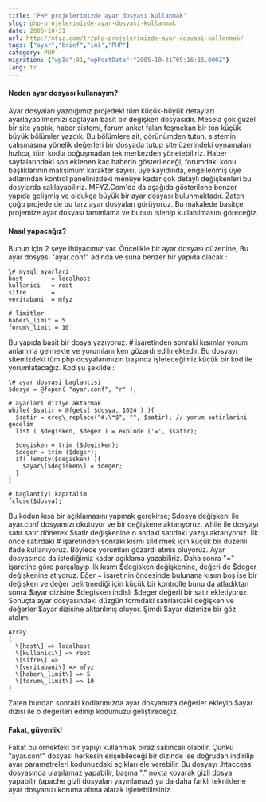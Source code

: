 ```yaml
---
title: "PHP projelerimizde ayar dosyası kullanmak"
slug: php-projelerimizde-ayar-dosyasi-kullanmak
date: 2005-10-31
url: http://mfyz.com/tr/php-projelerimizde-ayar-dosyasi-kullanmak/
tags: ["ayar","brief","ini","PHP"]
category: PHP
migration: {"wpId":81,"wpPostDate":"2005-10-31T05:16:15.000Z"}
lang: tr
---
```


#### Neden ayar dosyası kullanayım?

Ayar dosyaları yazdığımız projedeki tüm küçük-büyük detayları ayarlayabilmemizi sağlayan basit bir değişken dosyasıdır. Mesela çok güzel bir site yaptık, haber sistemi, forum anket falan feşmekan bir ton küçük büyük bölümler yazdık. Bu bölümlere ait, görünümden tutun, sistemin çalışmasına yönelik değerleri bir dosyada tutup site üzerindeki oynamaları hızlıca, tüm kodla boğuşmadan tek merkezden yönetebiliriz. Haber sayfalarındaki son eklenen kaç haberin gösterileceği, forumdaki konu başlıklarının maksimum karakter sayısı, üye kayıdında, engellenmiş üye adlarından kontrol panelinizdeki menüye kadar çok detaylı değişkenleri bu dosylarda saklayabiliriz. MFYZ.Com'da da aşağıda gösterilene benzer yapıda gelişmiş ve oldukça büyük bir ayar dosyası bulunmaktadır. Zaten çoğu projede de bu tarz ayar dosyaları görüyoruz. Bu makalede basitçe projemize ayar dosyası tanımlama ve bunun işlenip kullanılmasını göreceğiz.

#### Nasıl yapacağız?

Bunun için 2 şeye ihtiyacımız var. Öncelikle bir ayar dosyası düzenine, Bu ayar dosyası "ayar.conf" adında ve şuna benzer bir yapıda olacak :
```
\# mysql ayarlari
host        = localhost
kullanici   = root
sifre       =
veritabani  = mfyz

# limitler
haber\_limit = 5
forum\_limit = 10

```
Bu yapıda basit bir dosya yazıyoruz. # işaretinden sonraki kısımlar yorum anlamına gelmekte ve yorumlanırken gözardı edilmektedir. Bu dosyayı sitemizdeki tüm php dosyalarımızın başında işleteceğimiz küçük bir kod ile yorumlatacağız. Kod şu şekilde :
```
\# ayar dosyasi baglantisi
$dosya = @fopen( "ayar.conf", "r" );

# ayarlari diziye aktarmak
while( $satir = @fgets( $dosya, 1024 ) ){
  $satir = ereg\_replace("#.\*$", "", $satir); // yorum satirlarini gecelim
  list ( $degisken, $deger ) = explode ('=', $satir);

  $degisken = trim ($degisken);
  $deger = trim ($deger);
  if( !empty($degisken) ){
    $ayar\[$degisken\] = $deger;
  }
}

# baglantiyi kapatalim
fclose($dosya);

```
Bu kodun kısa bir açıklamasını yapmak gerekirse; $dosya değişkeni ile ayar.conf dosyamızı okutuyor ve bir değişkene aktarıyoruz. while ile dosyayı satır satır dönerek $satir değişkenine o andaki satıdaki yazıyı aktarıyoruz. İlk önce satırdaki # işaretinden sonraki kısmı sildirmek için küçük bir düzenli ifade kullanıyoruz. Böylece yorumları gözardı etmiş oluyoruz. Ayar dosyasında da istediğimiz kadar açıklama yazabiliriz. Daha sonra "=" işaretine göre parçalayıp ilk kısmı $degisken değişkenine, değeri de $deger değişkenine atıyoruz. Eğer = işaretinin öncesinde bulunana kısım boş ise bir değişken ve değer belirtmediği için küçük bir kontrolle bunu da atladıktan sonra $ayar dizisine $degisken indisli $deger değerli bir satır ekletiyoruz. Sonuçta ayar dosyasındaki düzgün formdaki satırlardaki değişken ve değerler $ayar dizisine aktarılmış oluyor. Şimdi $ayar dizimize bir göz atalım:
```
Array
(
  \[host\] => localhost
  \[kullanici\] => root
  \[sifre\] =>
  \[veritabani\] => mfyz
  \[haber\_limit\] => 5
  \[forum\_limit\] => 10
)

```
Zaten bundan sonraki kodlarımızda ayar dosyamıza değerler ekleyip $ayar dizisi ile o değerleri edinip kodumuzu geliştireceğiz.

#### Fakat, güvenlik!

Fakat bu örnekteki bir yapıyı kullanmak biraz sakıncalı olabilir. Çünkü "ayar.conf" dosyası herkesin erişebileceği bir dizinde ise doğrudan indirilip ayar parametreleri kodunuzdaki açıkları ele verebilir. Bu dosyayı .htaccess dosyasında ulaşılamaz yapabilir, başına "." nokta koyarak gizli dosya yapabilir (apache gizli dosyaları yayınlamaz) ya da daha farklı tekniklerle ayar dosyanızı koruma altına alarak işletebilirsiniz.